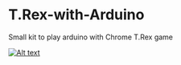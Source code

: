 # T.Rex-with-Arduino
Small kit to play arduino with Chrome T.Rex game

[![Alt text](https://img.youtube.com/vi/5SN2tfNaAPo/0.jpg)](https://www.youtube.com/watch?v=5SN2tfNaAPo)

